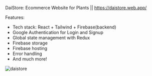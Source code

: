 DaiStore: Ecommerce Website for Plants || https://daistore.web.app/

Features:
* Tech stack: React + Tailwind + Firebase(backend)
* Google Authentication for Login and Signup
* Global state management with Redux
* Firebase storage
* Firebase hosting
* Error handling
* And much more!

![daistore](https://github.com/Harshathkulal/DaiStore/assets/130536991/8a2b8143-ccc9-42df-8122-9b8ca9fa0fd9)
